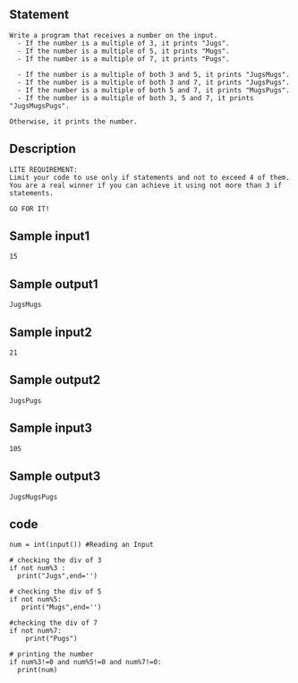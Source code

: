 ## Statement
```
Write a program that receives a number on the input.
  - If the number is a multiple of 3, it prints "Jugs". 
  - If the number is a multiple of 5, it prints "Mugs".
  - If the number is a multiple of 7, it prints "Pugs".

  - If the number is a multiple of both 3 and 5, it prints "JugsMugs".
  - If the number is a multiple of both 3 and 7, it prints "JugsPugs".
  - If the number is a multiple of both 5 and 7, it prints "MugsPugs".
  - If the number is a multiple of both 3, 5 and 7, it prints "JugsMugsPugs".

Otherwise, it prints the number.
```
## Description
```
LITE REQUIREMENT:
Limit your code to use only if statements and not to exceed 4 of them. 
You are a real winner if you can achieve it using not more than 3 if statements.

GO FOR IT!
```
## Sample input1
```
15
```
## Sample output1
```
JugsMugs
```
## Sample input2
```
21
```
## Sample output2
```
JugsPugs
```
## Sample input3
```
105
```
## Sample output3
```
JugsMugsPugs
```
## code
```
num = int(input()) #Reading an Input

# checking the div of 3
if not num%3 :
  print("Jugs",end='')

# checking the div of 5
if not num%5:
   print("Mugs",end='')
  
#checking the div of 7
if not num%7:
    print("Pugs")
  
# printing the number
if num%3!=0 and num%5!=0 and num%7!=0:
  print(num)
```
